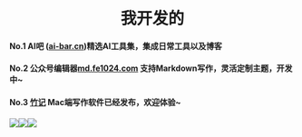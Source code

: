  
<h1 align="center">我开发的</h1>

<h4>No.1 AI吧 (<a href="https://ai-bar.cn/" target="_blank">ai-bar.cn</a>)精选AI工具集，集成日常工具以及博客</h4>
<h4>No.2 公众号编辑器<a href="https://md.fe1024.com" target="_blank">md.fe1024.com</a> 支持Markdown写作，灵活定制主题，开发中~</h4>
<h4>No.3 <a href="https://ai-bar.cn/zhuji" target="_blank">竹记</a> Mac端写作软件已经发布，欢迎体验~</h4>


![](https://gd-hbimg.huaban.com/b64807c8c0780efc17253b998e76643840b2fa8f8ca26-IVlpKq)![](https://gd-hbimg.huaban.com/b64807c8c0780efc17253b998e76643840b2fa8f8ca26-IVlpKq)![](https://gd-hbimg.huaban.com/b64807c8c0780efc17253b998e76643840b2fa8f8ca26-IVlpKq)
